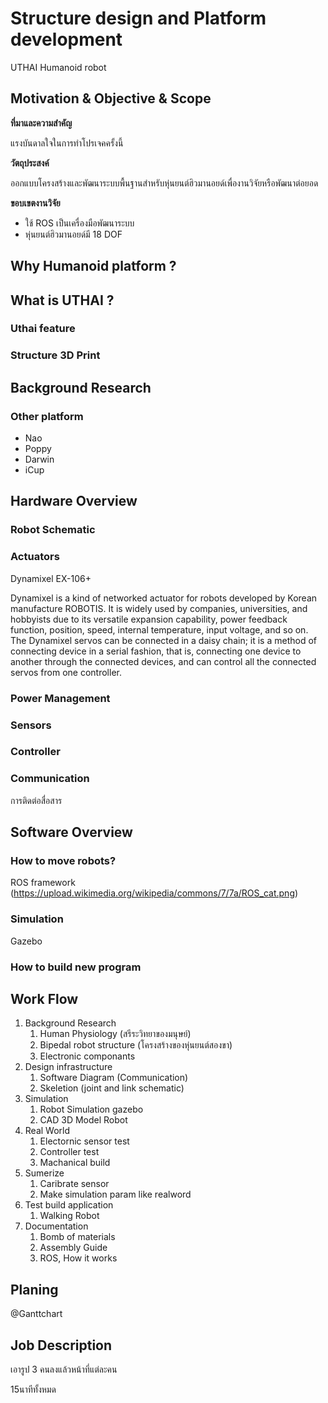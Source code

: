 
# Structure design and Platform development

UTHAI Humanoid robot

## Motivation & Objective & Scope

__ที่มาและความสำคัญ__

แรงบันดาลใจในการทำโปรเจคครั้งนี้

__วัตถุประสงค์__

ออกแบบโครงสร้างและพัฒนาระบบพื้นฐานสำหรับหุ่นยนต์ฮิวมานอยด์เพื่องานวิจัยหรือพัฒนาต่อยอด

__ขอบเขตงานวิจัย__

* ใช้ ROS เป็นเครื่องมือพัฒนาระบบ
* หุ่นยนต์ฮิวมานอยด์มี 18 DOF

## Why Humanoid platform ?

## What is UTHAI ?

### Uthai feature

### Structure 3D Print

## Background Research

### Other platform

- Nao
- Poppy
- Darwin
- iCup


## Hardware Overview

### Robot Schematic


### Actuators

Dynamixel EX-106+

Dynamixel is a kind of networked actuator for robots developed by Korean
manufacture ROBOTIS. It is widely used by companies, universities, and hobbyists
due to its versatile expansion capability, power feedback function, position, speed,
internal temperature, input voltage, and so on.
The Dynamixel servos can be connected in a daisy chain; it is a method of connecting
device in a serial fashion, that is, connecting one device to another through the
connected devices, and can control all the connected servos from one controller.

### Power Management

### Sensors


### Controller


### Communication
การติดต่อสื่อสาร



## Software Overview


### How to move robots?

ROS framework (https://upload.wikimedia.org/wikipedia/commons/7/7a/ROS_cat.png)

### Simulation

Gazebo

### How to build new program



## Work Flow

1. Background Research
    1. Human Physiology (สรีระวิทยาของมนุษย์)
    1. Bipedal robot structure (โครงสร้างของหุ่นยนต์สองขา)
    1. Electronic componants
1. Design infrastructure
    1. Software Diagram (Communication)
    1. Skeletion (joint and link schematic)
1. Simulation
    1. Robot Simulation gazebo
    1. CAD 3D Model Robot
1. Real World
    1. Electornic sensor test
    1. Controller test
    1. Machanical build
1. Sumerize
    1. Caribrate sensor
    1. Make simulation param like realword
1. Test build application
    1. Walking Robot
1. Documentation
    1. Bomb of materials
    1. Assembly Guide
    1. ROS, How it works


## Planing
@Ganttchart

## Job Description
เอารูป 3 คนลงแล้วหน้าที่แต่ละคน


15นาทีทั้งหมด